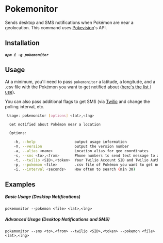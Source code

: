 # Pokemonitor

Sends desktop and SMS notifications when Pokémon are near a geolocation. This command uses [Pokevision](https://pokevision.com)'s API.

## Installation

##### `npm i -g pokemonitor`

## Usage

At a minimum, you'll need to pass `pokemonitor` a latitude, a longitude, and a .csv file with the Pokémon you want to get notified about ([here's the list I use](https://gist.githubusercontent.com/jozanza/2ebea6e5bc1a7ac0bc36e1c0a3270de7/raw/431fdca06bb0d66e23804bfb2d91ddb970e30d7e/pokemon.csv)).

You can also pass additional flags to get SMS (via [Twilio](https://twilio.com) and change the polling interval, etc.

```bash
 Usage: pokemonitor [options] <lat>,<lng>

  Get notified about Pokémon near a location

  Options:

    -h, --help                  output usage information
    -V, --version               output the version number
    -a, --alias <name>          Location alias for geo coordinates
    -s, --sms <to>,<from>       Phone numbers to send text message to and from
    -t, --twilio <SID>,<token>  Your Twilio Account SID and Twilio Auth Token (https://www.twilio.com/console)
    -p, --pokemon <file>        .csv file of Pokémon you want to get notified about
    -i, --interval <seconds>    How often to search (min 30)
```

## Examples

##### Basic Usage (Desktop Notifications)

```
pokemonitor --pokemon <file> <lat>,<lng>
```

##### Advanced Usage (Desktop Notifications and SMS)

```
pokemonitor --sms <to>,<from> --twilio <SID>,<token> --pokemon <file> <lat>,<lng>
```

